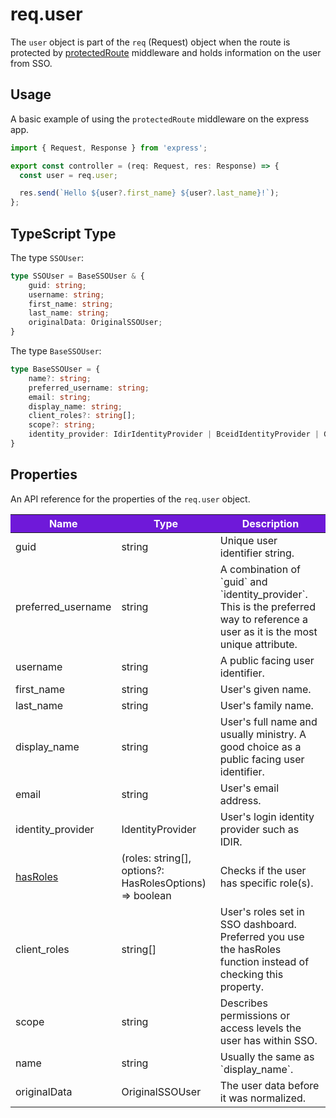 # req.user

The `user` object is part of the `req` (Request) object when the route is protected by [protectedRoute] middleware and holds information on the user from SSO.

## Usage

A basic example of using the `protectedRoute` middleware on the express app.

```JavaScript
import { Request, Response } from 'express';

export const controller = (req: Request, res: Response) => {
  const user = req.user;

  res.send(`Hello ${user?.first_name} ${user?.last_name}!`);
};
```

## TypeScript Type

The type `SSOUser`:

<!-- The following code block is auto generated when types in the package change. -->
<!-- TYPE: SSOUser -->
```TypeScript
type SSOUser = BaseSSOUser & {
    guid: string;
    username: string;
    first_name: string;
    last_name: string;
    originalData: OriginalSSOUser;
}
```

The type `BaseSSOUser`:

<!-- The following code block is auto generated when types in the package change. -->
<!-- TYPE: BaseSSOUser -->
```TypeScript
type BaseSSOUser = {
    name?: string;
    preferred_username: string;
    email: string;
    display_name: string;
    client_roles?: string[];
    scope?: string;
    identity_provider: IdirIdentityProvider | BceidIdentityProvider | GithubIdentityProvider;
}
```

## Properties

An API reference for the properties of the `req.user` object.

<table>
  <!-- Table columns -->
  <thead>
    <tr>
      <th style="background: #6f19d9; color: white;">Name</th>
      <th style="background: #6f19d9; color: white;">Type</th>
      <th style="background: #6f19d9; color: white;">Description</th>
    </tr>
  </thead>

  <!-- Table rows -->
  <tbody>
    <tr>
      <td>guid</td>
      <td>string</td>
      <td>Unique user identifier string.</td>
    </tr>
    <tr>
      <td>preferred_username</td>
      <td>string</td>
      <td>A combination of `guid` and `identity_provider`. This is the preferred way to reference a user as it is the most unique attribute.</td>
    </tr>
    <tr>
      <td>username</td>
      <td>string</td>
      <td>A public facing user identifier.</td>
    </tr>
    <tr>
      <td>first_name</td>
      <td>string</td>
      <td>User's given name.</td>
    </tr>
    <tr>
      <td>last_name</td>
      <td>string</td>
      <td>User's family name.</td>
    </tr>
    <tr>
      <td>display_name</td>
      <td>string</td>
      <td>User's full name and usually ministry. A good choice as a public facing user identifier.</td>
    </tr>
    <tr>
      <td>email</td>
      <td>string</td>
      <td>User's email address.</td>
    </tr>
    <tr>
      <td>identity_provider</td>
      <td>IdentityProvider</td>
      <td>User's login identity provider such as IDIR.</td>
    </tr>
    <tr>
      <td><a href="../has-roles">hasRoles</a></td>
      <td>(roles: string[], options?: HasRolesOptions) => boolean</td>
      <td>Checks if the user has specific role(s).</td>
    </tr>
    <tr>
      <td>client_roles</td>
      <td>string[]</td>
      <td>User's roles set in SSO dashboard. Preferred you use the hasRoles function instead of checking this property.</td>
    </tr>
    <tr>
      <td>scope</td>
      <td>string</td>
      <td>Describes permissions or access levels the user has within SSO.</td>
    </tr>
    <tr>
      <td>name</td>
      <td>string</td>
      <td>Usually the same as `display_name`.</td>
    </tr>
    <tr>
      <td>originalData</td>
      <td>OriginalSSOUser</td>
      <td>The user data before it was normalized.</td>
    </tr>
  </tbody>
</table>

<!-- Link References -->
[protectedRoute]: ../protected-route
